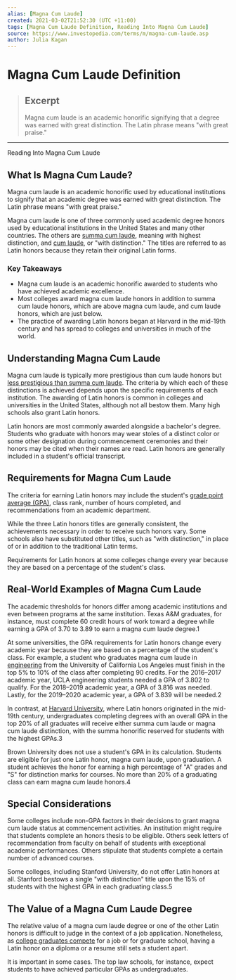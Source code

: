 ```yaml
---
alias: [Magna Cum Laude]
created: 2021-03-02T21:52:30 (UTC +11:00)
tags: [Magna Cum Laude Definition, Reading Into Magna Cum Laude]
source: https://www.investopedia.com/terms/m/magna-cum-laude.asp
author: Julia Kagan
---
```


# Magna Cum Laude Definition

> ## Excerpt
> Magna cum laude is an academic honorific signifying that a degree was earned with great distinction. The Latin phrase means "with great praise."

---

Reading Into Magna Cum Laude
## What Is Magna Cum Laude?

Magna cum laude is an academic honorific used by educational institutions to signify that an academic degree was earned with great distinction. The Latin phrase means "with great praise."

Magna cum laude is one of three commonly used academic degree honors used by educational institutions in the United States and many other countries. The others are [summa cum laude](https://www.investopedia.com/terms/s/summa-cum-laude.asp), meaning with highest distinction, and [cum laude](https://www.investopedia.com/terms/c/cum-laude.asp), or "with distinction." The titles are referred to as Latin honors because they retain their original Latin forms.

### Key Takeaways

-   Magna cum laude is an academic honorific awarded to students who have achieved academic excellence.
-   Most colleges award magna cum laude honors in addition to summa cum laude honors, which are above magna cum laude, and cum laude honors, which are just below.
-   The practice of awarding Latin honors began at Harvard in the mid-19th century and has spread to colleges and universities in much of the world.

## Understanding Magna Cum Laude

Magna cum laude is typically more prestigious than cum laude honors but [less prestigious than summa cum laude](https://www.investopedia.com/ask/answers/032415/what-difference-between-magnum-cum-laude-and-summa-cum-laude.asp). The criteria by which each of these distinctions is achieved depends upon the specific requirements of each institution. The awarding of Latin honors is common in colleges and universities in the United States, although not all bestow them. Many high schools also grant Latin honors.

Latin honors are most commonly awarded alongside a bachelor's degree. Students who graduate with honors may wear stoles of a distinct color or some other designation during commencement ceremonies and their honors may be cited when their names are read. Latin honors are generally included in a student's official transcript.

## Requirements for Magna Cum Laude

The criteria for earning Latin honors may include the student's [grade point average (GPA)](https://www.investopedia.com/articles/personal-finance/020315/applying-grad-school-gpa-vs-work-experience.asp), class rank, number of hours completed, and recommendations from an academic department.

While the three Latin honors titles are generally consistent, the achievements necessary in order to receive such honors vary. Some schools also have substituted other titles, such as "with distinction," in place of or in addition to the traditional Latin terms.

Requirements for Latin honors at some colleges change every year because they are based on a percentage of the student's class.

## Real-World Examples of Magna Cum Laude

The academic thresholds for honors differ among academic institutions and even between programs at the same institution. Texas A&M graduates, for instance, must complete 60 credit hours of work toward a degree while earning a GPA of 3.70 to 3.89 to earn a magna cum laude degree.1

At some universities, the GPA requirements for Latin honors change every academic year because they are based on a percentage of the student's class. For example, a student who graduates magna cum laude in [engineering](https://www.investopedia.com/articles/professionals/102315/highestpaying-engineering-careers.asp) from the University of California Los Angeles must finish in the top 5% to 10% of the class after completing 90 credits. For the 2016–2017 academic year, UCLA engineering students needed a GPA of 3.802 to qualify. For the 2018–2019 academic year, a GPA of 3.816 was needed. Lastly, for the 2019–2020 academic year, a GPA of 3.839 will be needed.2

In contrast, at [Harvard University](https://www.investopedia.com/articles/personal-finance/123014/what-harvard-actually-costs.asp), where Latin honors originated in the mid-19th century, undergraduates completing degrees with an overall GPA in the top 20% of all graduates will receive either summa cum laude or magna cum laude distinction, with the summa honorific reserved for students with the highest GPAs.3

Brown University does not use a student's GPA in its calculation. Students are eligible for just one Latin honor, magna cum laude, upon graduation. A student achieves the honor for earning a high percentage of "A" grades and "S" for distinction marks for courses. No more than 20% of a graduating class can earn magna cum laude honors.4

## Special Considerations

Some colleges include non-GPA factors in their decisions to grant magna cum laude status at commencement activities. An institution might require that students complete an honors thesis to be eligible. Others seek letters of recommendation from faculty on behalf of students with exceptional academic performances. Others stipulate that students complete a certain number of advanced courses.

Some colleges, including Stanford University, do not offer Latin honors at all. Stanford bestows a single "with distinction" title upon the 15% of students with the highest GPA in each graduating class.5

## The Value of a Magna Cum Laude Degree

The relative value of a magna cum laude degree or one of the other Latin honors is difficult to judge in the context of a job application. Nonetheless, as [college graduates compete](https://www.investopedia.com/financial-edge/0710/experience-or-education-which-one-lands-you-the-job.aspx) for a job or for graduate school, having a Latin honor on a diploma or a resume still sets a student apart.

It is important in some cases. The top law schools, for instance, expect students to have achieved particular GPAs as undergraduates.
